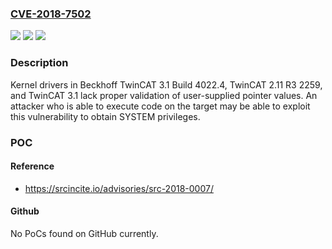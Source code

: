 ### [CVE-2018-7502](https://cve.mitre.org/cgi-bin/cvename.cgi?name=CVE-2018-7502)
![](https://img.shields.io/static/v1?label=Product&message=Beckhoff%20TwinCAT%20PLC%20products&color=blue)
![](https://img.shields.io/static/v1?label=Version&message=n%2Fa&color=blue)
![](https://img.shields.io/static/v1?label=Vulnerability&message=Untrusted%20Pointer%20Dereference%20CWE-822&color=brighgreen)

### Description

Kernel drivers in Beckhoff TwinCAT 3.1 Build 4022.4, TwinCAT 2.11 R3 2259, and TwinCAT 3.1 lack proper validation of user-supplied pointer values. An attacker who is able to execute code on the target may be able to exploit this vulnerability to obtain SYSTEM privileges.

### POC

#### Reference
- https://srcincite.io/advisories/src-2018-0007/

#### Github
No PoCs found on GitHub currently.

